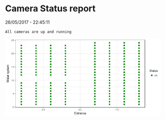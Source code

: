 Camera Status report
================
26/05/2017 - 22:45:11

    All cameras are up and running

![](camreport_files/figure-markdown_github/unnamed-chunk-2-1.png)

